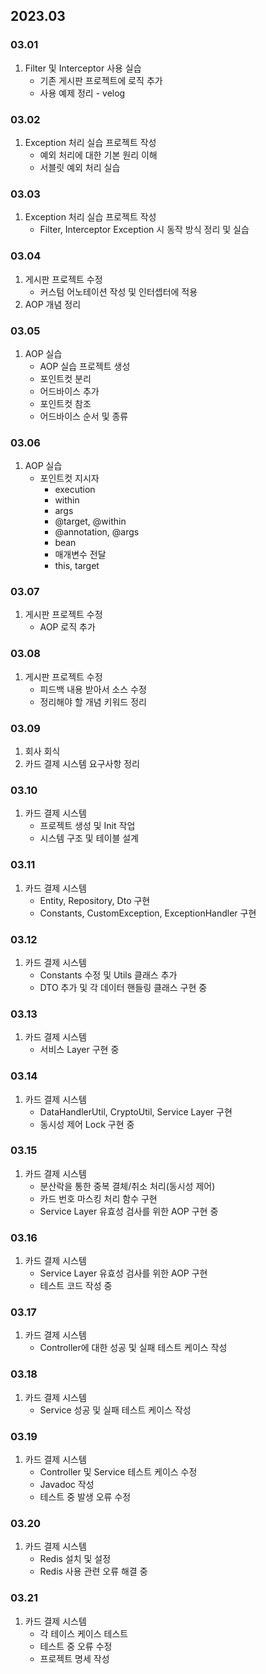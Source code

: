 ## 2023.03
### 03.01
1. Filter 및 Interceptor 사용 실습
   + 기존 게시판 프로젝트에 로직 추가
   + 사용 예제 정리 - velog
### 03.02
1. Exception 처리 실습 프로젝트 작성
   + 예외 처리에 대한 기본 원리 이해
   + 서블릿 예외 처리 실습
### 03.03
1. Exception 처리 실습 프로젝트 작성
   + Filter, Interceptor Exception 시 동작 방식 정리 및 실습
### 03.04
1. 게시판 프로젝트 수정
   + 커스텀 어노테이션 작성 및 인터셉터에 적용
2. AOP 개념 정리
### 03.05
1. AOP 실습
   + AOP 실습 프로젝트 생성
   + 포인트컷 분리
   + 어드바이스 추가
   + 포인트컷 참조
   + 어드바이스 순서 및 종류
### 03.06
1. AOP 실습
   + 포인트컷 지시자
     + execution
     + within
     + args
     + @target, @within
     + @annotation, @args
     + bean
     + 매개변수 전달
     + this, target
### 03.07
1. 게시판 프로젝트 수정
   + AOP 로직 추가
### 03.08
1. 게시판 프로젝트 수정
   + 피드백 내용 받아서 소스 수정
   + 정리해야 할 개념 키워드 정리
### 03.09
1. 회사 회식
2. 카드 결제 시스템 요구사항 정리
### 03.10
1. 카드 결제 시스템 
    + 프로젝트 생성 및 Init 작업
    + 시스템 구조 및 테이블 설계
### 03.11
1. 카드 결제 시스템
    + Entity, Repository, Dto 구현
    + Constants, CustomException, ExceptionHandler 구현
### 03.12
1. 카드 결제 시스템
    + Constants 수정 및 Utils 클래스 추가
    + DTO 추가 및 각 데이터 핸들링 클래스 구현 중
### 03.13
1. 카드 결제 시스템
    + 서비스 Layer 구현 중
### 03.14
1. 카드 결제 시스템
    + DataHandlerUtil, CryptoUtil, Service Layer 구현
    + 동시성 제어 Lock 구현 중
### 03.15
1. 카드 결제 시스템
    + 분산락을 통한 중복 결체/취소 처리(동시성 제어)
    + 카드 번호 마스킹 처리 함수 구현
    + Service Layer 유효성 검사를 위한 AOP 구현 중
### 03.16
1. 카드 결제 시스템
   + Service Layer 유효성 검사를 위한 AOP 구현
   + 테스트 코드 작성 중
### 03.17
1. 카드 결제 시스템
   + Controller에 대한 성공 및 실패 테스트 케이스 작성
### 03.18
1. 카드 결제 시스템
   + Service 성공 및 실패 테스트 케이스 작성
### 03.19
1. 카드 결제 시스템
   + Controller 및 Service 테스트 케이스 수정
   + Javadoc 작성
   + 테스트 중 발생 오류 수정
### 03.20
1. 카드 결제 시스템
   + Redis 설치 및 설정
   + Redis 사용 관련 오류 해결 중
### 03.21
1. 카드 결제 시스템
   + 각 테이스 케이스 테스트
   + 테스트 중 오류 수정
   + 프로젝트 명세 작성